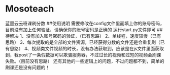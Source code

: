 # Mosoteach
蓝墨云云班课刷分数
##使用说明
需要修改在config文件里面填上你的账号密码，目前没有加上任何验证，请确保你的账号密码是正确的
运行start.py文件即可
##待解决
1、没有加入账号密码的验证，（已有思路）
2、单线程，速度较慢（已有思路）
3、每次提取的是全部的文件资源，已经获得分数的文件还是会重复刷（已有思路）
4、视频类文件视频的时长，没有办法获取到，应该是在js文件里面获取到，我post了一条假数据可以欺骗服务器，不过过长的视频和过短的视频会刷课失败。（目前没有思路）
还有其他的一些逻辑上的问题，不过问题都不到，简单的刷课还是没有问题的！

